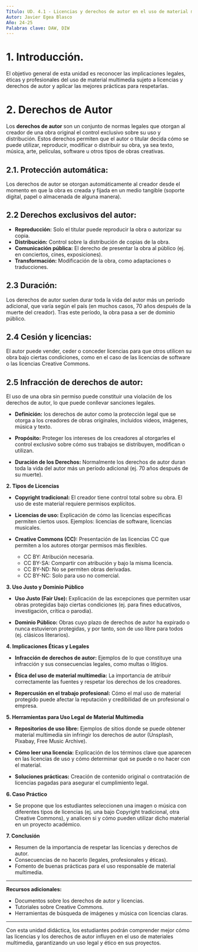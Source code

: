 ```yaml
---
Título: UD. 4.1 - Licencias y derechos de autor en el uso de material multimedia
Autor: Javier Egea Blasco
Año: 24-25
Palabras clave: DAW, DIW
---
```



# 1. Introducción.
El objetivo general de esta unidad es reconocer las implicaciones legales, éticas y profesionales del uso de material multimedia sujeto a licencias y derechos de autor y aplicar las mejores prácticas para respetarlas.

# 2. Derechos de Autor
Los **derechos de autor** son un conjunto de normas legales que otorgan al creador de una obra original el control exclusivo sobre su uso y distribución. Estos derechos permiten que el autor o titular decida cómo se puede utilizar, reproducir, modificar o distribuir su obra, ya sea texto, música, arte, películas, software u otros tipos de obras creativas.

## 2.1. Protección automática: 
   Los derechos de autor se otorgan automáticamente al creador desde el momento en que la obra es creada y fijada en un medio tangible (soporte digital, papel o almacenada de alguna manera).

## 2.2 Derechos exclusivos del autor:
   - **Reproducción:** Solo el titular puede reproducir la obra o autorizar su copia.
   - **Distribución:** Control sobre la distribución de copias de la obra.
   - **Comunicación pública:** El derecho de presentar la obra al público (ej. en conciertos, cines, exposiciones).
   - **Transformación:** Modificación de la obra, como adaptaciones o traducciones.
   
## 2.3 Duración: 
   Los derechos de autor suelen durar toda la vida del autor más un período adicional, que varía según el país (en muchos casos, 70 años después de la muerte del creador). 
   Tras este período, la obra pasa a ser de dominio público.

## 2.4 Cesión y licencias: 
   El autor puede vender, ceder o conceder licencias para que otros utilicen su obra bajo ciertas condiciones, como en el caso de las licencias de software o las licencias Creative Commons.

## 2.5 Infracción de derechos de autor: 
   El uso de una obra sin permiso puede constituir una violación de los derechos de autor, lo que puede conllevar sanciones legales.






















   - **Definición:** 
      los derechos de autor como la protección legal que se otorga a los creadores de obras originales, incluidos videos, imágenes, música y texto.
     
   - **Propósito:** 
     Proteger los intereses de los creadores al otorgarles el control exclusivo sobre cómo sus trabajos se distribuyen, modifican o utilizan.
     
   - **Duración de los Derechos:** 
     Normalmente los derechos de autor duran toda la vida del autor más un período adicional (ej. 70 años después de su muerte).

**2. Tipos de Licencias**

   - **Copyright tradicional:** 
     El creador tiene control total sobre su obra. El uso de este material requiere permisos explícitos.
     
   - **Licencias de uso:** 
     Explicación de cómo las licencias específicas permiten ciertos usos. Ejemplos: licencias de software, licencias musicales.
     
   - **Creative Commons (CC):**
     Presentación de las licencias CC que permiten a los autores otorgar permisos más flexibles.
     
     - CC BY: Atribución necesaria.
     - CC BY-SA: Compartir con atribución y bajo la misma licencia.
     - CC BY-ND: No se permiten obras derivadas.
     - CC BY-NC: Solo para uso no comercial.

**3. Uso Justo y Dominio Público**

   - **Uso Justo (Fair Use):** 
     Explicación de las excepciones que permiten usar obras protegidas bajo ciertas condiciones (ej. para fines educativos, investigación, crítica o parodia).
     
   - **Dominio Público:**
     Obras cuyo plazo de derechos de autor ha expirado o nunca estuvieron protegidas, y por tanto, son de uso libre para todos (ej. clásicos literarios).

**4. Implicaciones Éticas y Legales**

   - **Infracción de derechos de autor:** 
     Ejemplos de lo que constituye una infracción y sus consecuencias legales, como multas o litigios.
     
   - **Ética del uso de material multimedia:** 
     La importancia de atribuir correctamente las fuentes y respetar los derechos de los creadores.
     
   - **Repercusión en el trabajo profesional:** 
     Cómo el mal uso de material protegido puede afectar la reputación y credibilidad de un profesional o empresa.

**5. Herramientas para Uso Legal de Material Multimedia**

   - **Repositorios de uso libre:** 
     Ejemplos de sitios donde se puede obtener material multimedia sin infringir los derechos de autor (Unsplash, Pixabay, Free Music Archive).
     
   - **Cómo leer una licencia:** 
     Explicación de los términos clave que aparecen en las licencias de uso y cómo determinar qué se puede o no hacer con el material.
     
   - **Soluciones prácticas:** 
     Creación de contenido original o contratación de licencias pagadas para asegurar el cumplimiento legal.

**6. Caso Práctico**

   - Se propone que los estudiantes seleccionen una imagen o música con diferentes tipos de licencias (ej. una bajo Copyright tradicional, otra Creative Commons), y analicen si y cómo pueden utilizar dicho material en un proyecto académico.

**7. Conclusión**

   - Resumen de la importancia de respetar las licencias y derechos de autor.
   - Consecuencias de no hacerlo (legales, profesionales y éticas).
   - Fomento de buenas prácticas para el uso responsable de material multimedia.

---

**Recursos adicionales:**

   - Documentos sobre los derechos de autor y licencias.
   - Tutoriales sobre Creative Commons.
   - Herramientas de búsqueda de imágenes y música con licencias claras.

---

Con esta unidad didáctica, los estudiantes podrán comprender mejor cómo las licencias y los derechos de autor influyen en el uso de materiales multimedia, garantizando un uso legal y ético en sus proyectos.
